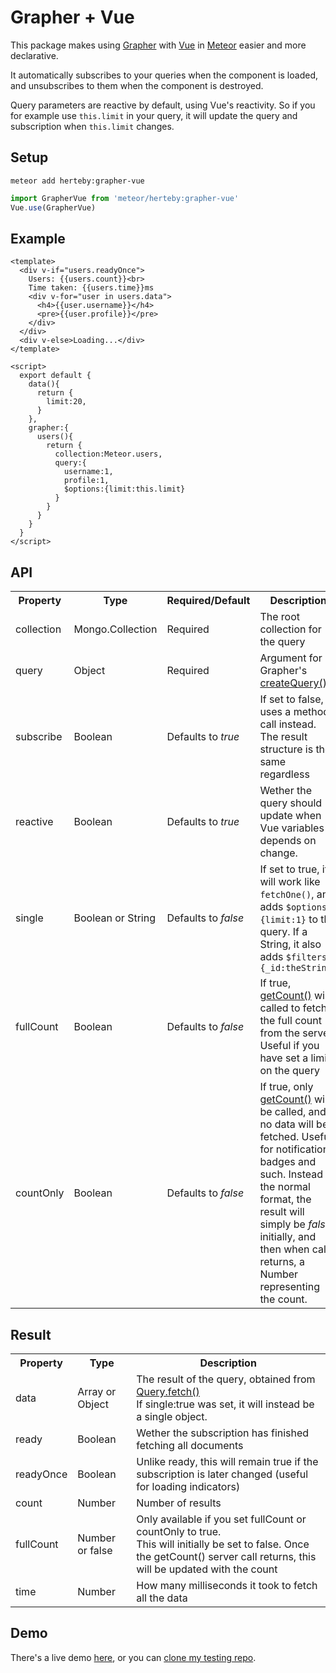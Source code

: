 # Grapher + Vue

This package makes using [Grapher](http://grapher.cultofcoders.com/) with [Vue](https://vuejs.org/) in [Meteor](https://www.meteor.com/) easier and more declarative.

It automatically subscribes to your queries when the component is loaded, and unsubscribes to them when the component is destroyed.

Query parameters are reactive by default, using Vue's reactivity. So if you for example use `this.limit` in your query, it will update the query and subscription when `this.limit` changes.

## Setup
```
meteor add herteby:grapher-vue
```
```javascript
import GrapherVue from 'meteor/herteby:grapher-vue'
Vue.use(GrapherVue)
```
## Example
```vue
<template>
  <div v-if="users.readyOnce">
    Users: {{users.count}}<br>
    Time taken: {{users.time}}ms
    <div v-for="user in users.data">
      <h4>{{user.username}}</h4>
      <pre>{{user.profile}}</pre>
    </div>
  </div>
  <div v-else>Loading...</div>
</template>

<script>
  export default {
    data(){
      return {
        limit:20,
      }
    },
    grapher:{
      users(){
        return {
          collection:Meteor.users,
          query:{
            username:1,
            profile:1,
            $options:{limit:this.limit}
          }
        }
      }
    }
  }
</script>
```
## API
<table>
  <tr>
    <th>Property</th>
    <th>Type</th>
    <th>Required/Default</th>
    <th>Description</th>
  </tr>
  <tr>
    <td>collection</td>
    <td>Mongo.Collection</td>
    <td>Required</td>
    <td>The root collection for the query</td>
  </tr>
  <tr>
    <td>query</td>
    <td>Object</td>
    <td>Required</td>
    <td>Argument for Grapher's <a href="http://grapher.cultofcoders.com/api/query.html#Collection-createQuery">createQuery()</a></td>
  </tr>
  <tr>
    <td>subscribe</td>
    <td>Boolean</td>
    <td>Defaults to <i>true</i></td>
    <td>If set to false, uses a method call instead. The result structure is the same regardless</td>
  </tr>
  <tr>
    <td>reactive</td>
    <td>Boolean</td>
    <td>Defaults to <i>true</i></td>
    <td>Wether the query should update when Vue variables it depends on change.</td>
  </tr>
  <tr>
    <td>single</td>
    <td>Boolean or String</td>
    <td>Defaults to <i>false</i></td>
    <td>If set to true, it will work like <code>fetchOne()</code>, and adds <code>$options:{limit:1}</code> to the query. If a String, it also adds <code>$filters:{_id:theString}</code></td>
  </tr>
  <tr>
    <td>fullCount</td>
    <td>Boolean</td>
    <td>Defaults to <i>false</i></td>
    <td>If true, <a href="http://grapher.cultofcoders.com/api/query.html#Query-getCount">getCount()</a> will called to fetch the full count from the server. Useful if you have set a limit on the query</td>
  </tr>
  <tr>
    <td>countOnly</td>
    <td>Boolean</td>
    <td>Defaults to <i>false</i></td>
    <td>If true, only <a href="http://grapher.cultofcoders.com/api/query.html#Query-getCount">getCount()</a> will be called, and no data will be fetched. Useful for notification badges and such. Instead of the normal format, the result will simply be <i>false</i> initially, and then when call returns, a Number representing the count.</td>
  </tr>
</table>

## Result
<table>
  <tr>
    <th>Property</th>
    <th>Type</th>
    <th>Description</th>
  </tr>
  <tr>
    <td>data</td>
    <td>Array or Object</td>
    <td>The result of the query, obtained from <a href="http://grapher.cultofcoders.com/api/query.html#Query-fetch">Query.fetch()</a><br>If single:true was set, it will instead be a single object.</td>
  </tr>
  <tr>
    <td>ready</td>
    <td>Boolean</td>
    <td>Wether the subscription has finished fetching all documents</td>
  </tr>
  <tr>
    <td>readyOnce</td>
    <td>Boolean</td>
    <td>Unlike ready, this will remain true if the subscription is later changed (useful for loading indicators)</td>
  </tr>
  <tr>
    <td>count</td>
    <td>Number</td>
    <td>Number of results</td>
  </tr>
  <tr>
    <td>fullCount</td>
    <td>Number or false</td>
    <td>Only available if you set fullCount or countOnly to true.<br>This will initially be set to false. Once the getCount() server call returns, this will be updated with the count</td>
  </tr>
  <tr>
    <td>time</td>
    <td>Number</td>
    <td>How many milliseconds it took to fetch all the data</td>
  </tr>
</table>

## Demo
There's a live demo [here](https://dev.herte.by/), or you can [clone my testing repo](https://github.com/Herteby/testing).
